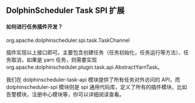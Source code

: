 ## DolphinScheduler Task SPI 扩展

#### 如何进行任务插件开发？

org.apache.dolphinscheduler.spi.task.TaskChannel

插件实现以上接口即可。主要包含创建任务（任务初始化，任务运行等方法）、任务取消，如果是 yarn 任务，则需要实现 org.apache.dolphinscheduler.plugin.task.api.AbstractYarnTask。

我们在 dolphinscheduler-task-api 模块提供了所有任务对外访问的 API，而 dolphinscheduler-spi 模块则是 spi 通用代码库，定义了所有的插件模块，比如告警模块，注册中心模块等，你可以详细阅读查看。
